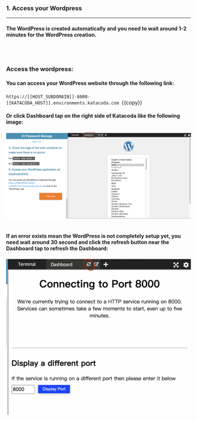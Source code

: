
### 1. Access your Wordpress
---

#### The WordPress is created automatically and you need to wait around 1-2 minutes for the WordPress creation.
<br></br>
### Access the wordpress:

#### You can access your WordPress website through the following link:
`
https://[[HOST_SUBDOMAIN]]-8000-[[KATACODA_HOST]].environments.katacoda.com 
`{{copy}}

#### Or click Dashboard tap on the right side of Katacoda like the following image:
![Image](./assets/DashboardTap.png)
<br></br>

#### If an error exists mean the WordPress is not completely setup yet, you need wait around 30 second and click the refresh button near the Dashboard tap to refresh the Dashboard:
![Image](./assets/RefreshButton.png)

